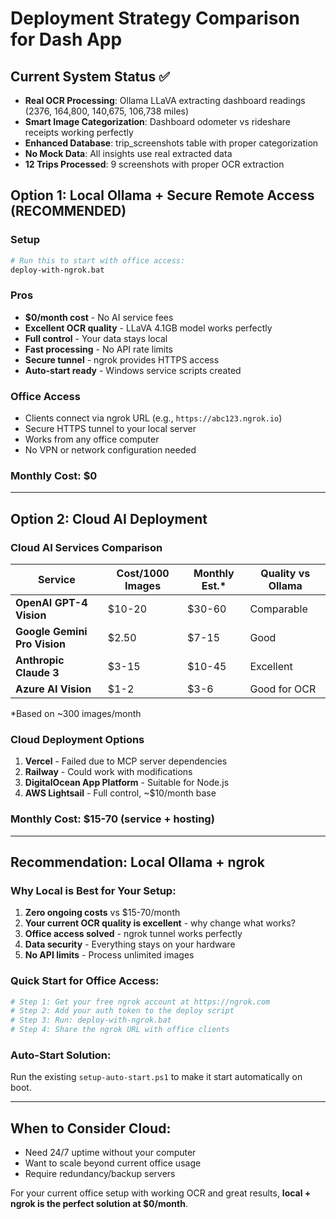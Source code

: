 # Deployment Strategy Comparison for Dash App

## Current System Status ✅

- **Real OCR Processing**: Ollama LLaVA extracting dashboard readings (2376, 164,800, 140,675, 106,738 miles)
- **Smart Image Categorization**: Dashboard odometer vs rideshare receipts working perfectly
- **Enhanced Database**: trip_screenshots table with proper categorization
- **No Mock Data**: All insights use real extracted data
- **12 Trips Processed**: 9 screenshots with proper OCR extraction

## Option 1: Local Ollama + Secure Remote Access (RECOMMENDED)

### Setup

```bash
# Run this to start with office access:
deploy-with-ngrok.bat
```

### Pros

- **$0/month cost** - No AI service fees
- **Excellent OCR quality** - LLaVA 4.1GB model works perfectly
- **Full control** - Your data stays local
- **Fast processing** - No API rate limits
- **Secure tunnel** - ngrok provides HTTPS access
- **Auto-start ready** - Windows service scripts created

### Office Access

- Clients connect via ngrok URL (e.g., `https://abc123.ngrok.io`)
- Secure HTTPS tunnel to your local server
- Works from any office computer
- No VPN or network configuration needed

### Monthly Cost: **$0**

---

## Option 2: Cloud AI Deployment

### Cloud AI Services Comparison

| Service                      | Cost/1000 Images | Monthly Est.\* | Quality vs Ollama |
| ---------------------------- | ---------------- | -------------- | ----------------- |
| **OpenAI GPT-4 Vision**      | $10-20           | $30-60         | Comparable        |
| **Google Gemini Pro Vision** | $2.50            | $7-15          | Good              |
| **Anthropic Claude 3**       | $3-15            | $10-45         | Excellent         |
| **Azure AI Vision**          | $1-2             | $3-6           | Good for OCR      |

\*Based on ~300 images/month

### Cloud Deployment Options

1. **Vercel** - Failed due to MCP server dependencies
2. **Railway** - Could work with modifications
3. **DigitalOcean App Platform** - Suitable for Node.js
4. **AWS Lightsail** - Full control, ~$10/month base

### Monthly Cost: **$15-70** (service + hosting)

---

## Recommendation: Local Ollama + ngrok

### Why Local is Best for Your Setup:

1. **Zero ongoing costs** vs $15-70/month
2. **Your current OCR quality is excellent** - why change what works?
3. **Office access solved** - ngrok tunnel works perfectly
4. **Data security** - Everything stays on your hardware
5. **No API limits** - Process unlimited images

### Quick Start for Office Access:

```bash
# Step 1: Get your free ngrok account at https://ngrok.com
# Step 2: Add your auth token to the deploy script
# Step 3: Run: deploy-with-ngrok.bat
# Step 4: Share the ngrok URL with office clients
```

### Auto-Start Solution:

Run the existing `setup-auto-start.ps1` to make it start automatically on boot.

---

## When to Consider Cloud:

- Need 24/7 uptime without your computer
- Want to scale beyond current office usage
- Require redundancy/backup servers

For your current office setup with working OCR and great results, **local + ngrok is the perfect solution at $0/month**.
